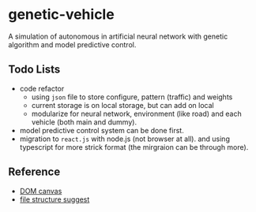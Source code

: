 # genetic-vehicle
A simulation of autonomous in artificial neural network with genetic algorithm and model predictive control.

## Todo Lists
* code refactor
    * using `json` file to store configure, pattern (traffic) and weights
    * current storage is on local storage, but can add on local
    * modularize for neural network, environment (like road) and each vehicle (both main and dummy).
* model predictive control system can be done first.
* migration to `react.js` with node.js (not browser at all). and using typescript for more strick format (the mirgraion can be through more).

## Reference
* [DOM canvas]()
* [file structure suggest](https://github.com/christopher4lis/canvas-boilerplate/tree/master/src)
